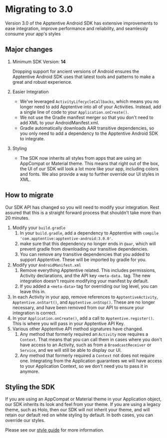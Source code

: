# Migrating to 3.0

Version 3.0 of the Apptentive Android SDK has extensive improvements to ease integration, improve performance and reliability, and seamlessly consume your app's styles

## Major changes

1. Minimum SDK Version: **14**

    Dropping support for ancient versions of Android ensures the Apptentive Android SDK uses that latest tools and patterns to make a great and robust experience.

2. Easier Integration

    * We've leveraged `ActivityLifecycleCallbacks`, which means you no longer need to add Apptentive into all of your Activities. Instead, add a single line of code to your `Application.onCreate()`.
    * We not use the Gradle manifest merger so that you don't need to add XML to your AndroidManifest.xml.
    * Gradle automatically downloads AAR transitive dependencies, so you only need to add a dependency to the Apptentive Android SDK to integrate.
    
3. Styling

    * The SDK now inherits all styles from apps that are using an AppCompat or Material theme. This means that right out of the box, the UI of our SDK will look a lot more like your app, including colors and fonts. We also provide a way to further override our UI styles in XML.
    
    
## How to migrate

Our SDK API has changed so you will need to modify your integration. Rest assured that this is a straight forward process that shouldn't take more than 20 minutes.

1. Modify your `build.gradle` 
    1. In your `build.gradle`, add a dependency to Apptentive with `compile 'com.apptentive:apptentive-android:3.0.0'`.
    2. make sure that this dependency no longer ends in `@aar`, which will prevent gradle from downloading our transitive dependencies.
    3. You can remove any transitive dependencies that you added to support Apptentive. These will be imported by gradle for you.
2. Modify your `AndroidManifest.xml`
    1. Remove everything Apptentive related. This includes permissions, Activity declarations, and the API key `<meta-data.` tag. The new integration doesn't require modifying your manifest by default.
    2. If you added a `<meta-data>` tag for overriding our log level, you can leave this in.
3. In each Activity in your app, remove references to `ApptentiveActivity`, `Apptentive.onStart()`, and `Apptentive.onStop()`. These are no longer necessary, and have been removed from our API to ensure your integration is correct.
4. In your `Application.onCreate()`, add a call to `Apptentive.register()`. This is where you will pass in your Apptentive API Key.
5. Various other Apptentive API method signatures have changed.
    1. Any method that formerly required an `Activity` now requires a `Context`. That means that you can call them in cases where you don't have access to an Activity, such as from a `BroadcastReceiver` or `Service`, and we will still be able to display our UI.
    2. Any method that formerly required a `Context` not does not require one. Integrating from the Application guarantees we will have access to your Application Context, so we don't need you to pass it in anymore.
    
## Styling the SDK
If you are using an AppCompat or Material theme in your Application object, our SDK inherits its look and feel from your theme. If you are using a legacy theme, such as Holo, then our SDK will not inherit your theme, and will retain our default red on white styling by default. In both cases, you can override our styles.

Please see our [style guide]() for more information.


